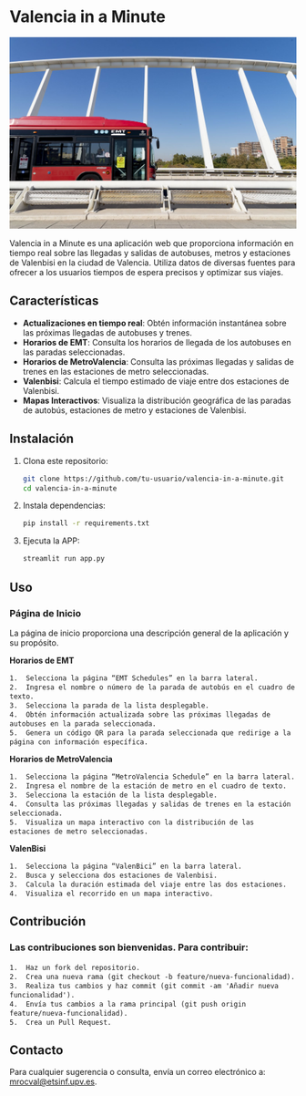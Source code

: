 # Valencia in a Minute

![Valencia in a Minute](Bus_intro.jpeg)

Valencia in a Minute es una aplicación web que proporciona información en tiempo real sobre las llegadas y salidas de autobuses, metros y estaciones de Valenbisi en la ciudad de Valencia. Utiliza datos de diversas fuentes para ofrecer a los usuarios tiempos de espera precisos y optimizar sus viajes.

## Características

- **Actualizaciones en tiempo real**: Obtén información instantánea sobre las próximas llegadas de autobuses y trenes.
- **Horarios de EMT**: Consulta los horarios de llegada de los autobuses en las paradas seleccionadas.
- **Horarios de MetroValencia**: Consulta las próximas llegadas y salidas de trenes en las estaciones de metro seleccionadas.
- **Valenbisi**: Calcula el tiempo estimado de viaje entre dos estaciones de Valenbisi.
- **Mapas Interactivos**: Visualiza la distribución geográfica de las paradas de autobús, estaciones de metro y estaciones de Valenbisi.

## Instalación

1. Clona este repositorio:

   ```bash
   git clone https://github.com/tu-usuario/valencia-in-a-minute.git
   cd valencia-in-a-minute

2. Instala dependencias:

   ```bash
   pip install -r requirements.txt

3. Ejecuta la APP:

   ```bash
   streamlit run app.py

## Uso

### Página de Inicio

La página de inicio proporciona una descripción general de la aplicación y su propósito.

**Horarios de EMT**

	1.	Selecciona la página “EMT Schedules” en la barra lateral.
	2.	Ingresa el nombre o número de la parada de autobús en el cuadro de texto.
	3.	Selecciona la parada de la lista desplegable.
	4.	Obtén información actualizada sobre las próximas llegadas de autobuses en la parada seleccionada.
	5.	Genera un código QR para la parada seleccionada que redirige a la página con información específica.

**Horarios de MetroValencia**

	1.	Selecciona la página “MetroValencia Schedule” en la barra lateral.
	2.	Ingresa el nombre de la estación de metro en el cuadro de texto.
	3.	Selecciona la estación de la lista desplegable.
	4.	Consulta las próximas llegadas y salidas de trenes en la estación seleccionada.
	5.	Visualiza un mapa interactivo con la distribución de las estaciones de metro seleccionadas.

**ValenBisi**

	1.	Selecciona la página “ValenBici” en la barra lateral.
	2.	Busca y selecciona dos estaciones de Valenbisi.
	3.	Calcula la duración estimada del viaje entre las dos estaciones.
	4.	Visualiza el recorrido en un mapa interactivo.

## Contribución

### Las contribuciones son bienvenidas. Para contribuir:

	1.	Haz un fork del repositorio.
	2.	Crea una nueva rama (git checkout -b feature/nueva-funcionalidad).
	3.	Realiza tus cambios y haz commit (git commit -am 'Añadir nueva funcionalidad').
	4.	Envía tus cambios a la rama principal (git push origin feature/nueva-funcionalidad).
	5.	Crea un Pull Request.

## Contacto

Para cualquier sugerencia o consulta, envía un correo electrónico a: mrocval@etsinf.upv.es.
